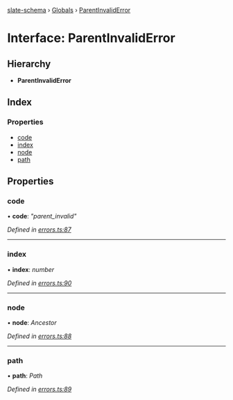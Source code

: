 [slate-schema](../README.md) › [Globals](../globals.md) › [ParentInvalidError](parentinvaliderror.md)

# Interface: ParentInvalidError

## Hierarchy

* **ParentInvalidError**

## Index

### Properties

* [code](parentinvaliderror.md#code)
* [index](parentinvaliderror.md#index)
* [node](parentinvaliderror.md#node)
* [path](parentinvaliderror.md#path)

## Properties

###  code

• **code**: *"parent_invalid"*

*Defined in [errors.ts:87](https://github.com/DamareYoh/slate/blob/26e8a411/packages/slate-schema/src/errors.ts#L87)*

___

###  index

• **index**: *number*

*Defined in [errors.ts:90](https://github.com/DamareYoh/slate/blob/26e8a411/packages/slate-schema/src/errors.ts#L90)*

___

###  node

• **node**: *Ancestor*

*Defined in [errors.ts:88](https://github.com/DamareYoh/slate/blob/26e8a411/packages/slate-schema/src/errors.ts#L88)*

___

###  path

• **path**: *Path*

*Defined in [errors.ts:89](https://github.com/DamareYoh/slate/blob/26e8a411/packages/slate-schema/src/errors.ts#L89)*
